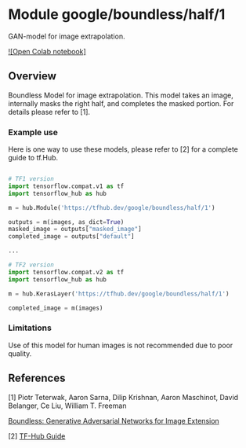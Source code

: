# Module google/boundless/half/1

GAN-model for image extrapolation.

<!-- asset-path: internal -->
<!-- task: image-extrapolation -->
<!-- fine-tunable: false -->
<!-- format: hub -->

[![Open Colab notebook]](https://colab.research.google.com/github/tensorflow/hub/blob/master/examples/colab/boundless.ipynb)

## Overview

Boundless Model for image extrapolation. This model takes an image, internally
masks the right half, and completes the masked portion. For details please refer
to [1].

### Example use

Here is one way to use these models, please refer to [2] for a complete guide to
tf.Hub.

```python

# TF1 version
import tensorflow.compat.v1 as tf
import tensorflow_hub as hub

m = hub.Module('https://tfhub.dev/google/boundless/half/1')

outputs = m(images, as_dict=True)
masked_image = outputs["masked_image"]
completed_image = outputs["default"]

...

# TF2 version
import tensorflow.compat.v2 as tf
import tensorflow_hub as hub

m = hub.KerasLayer('https://tfhub.dev/google/boundless/half/1')

completed_image = m(images)

```

### Limitations

Use of this model for human images is not recommended due to poor quality.

## References

[1] Piotr Teterwak, Aaron Sarna, Dilip Krishnan, Aaron Maschinot, David
Belanger, Ce Liu, William T. Freeman

[Boundless: Generative Adversarial Networks for Image Extension](https://arxiv.org/pdf/1908.07007.pdf)

[2] [TF-Hub Guide](https://www.tensorflow.org/hub)
